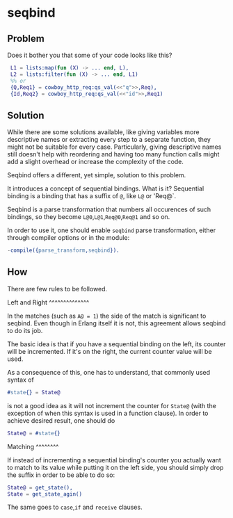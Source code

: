seqbind
=======

Problem
-------

Does it bother you that some of your code looks like this?

```erlang
 L1 = lists:map(fun (X) -> ... end, L),
 L2 = lists:filter(fun (X) -> ... end, L1)
 %% or
 {Q,Req1} = cowboy_http_req:qs_val(<<"q">>,Req),
 {Id,Req2} = cowboy_http_req:qs_val(<<"id">>,Req1)
```

Solution
--------

While there are some solutions available, like giving variables more descriptive names or extracting every step to a separate function, they might not be suitable for every case. Particularly, giving descriptive names still doesn't help with reordering and having too many function calls might add a slight overhead or increase the complexity of the code.

Seqbind offers a different, yet simple, solution to this problem.

It introduces a concept of sequential bindings. What is it? Sequential binding is a binding that has a suffix of `@`, like `L@` or 'Req@`. 

Seqbind is a parse transformation that numbers all occurences of such bindings, so they become `L@0`,`L@1`,`Req@0`,`Req@1` and so on.

In order to use it, one should enable `seqbind` parse transformation, either through compiler options or in the module:

```erlang
-compile({parse_transform,seqbind}).
```

How
---

There are few rules to be followed.

Left and Right
^^^^^^^^^^^^^^


In the matches (such as `A@ = 1`) the side of the match is significant to seqbind. Even though in Erlang itself it is not, this agreement allows seqbind to do its job.

The basic idea is that if you have a sequential binding on the left, its counter will be incremented. If it's on the right, the current counter value will be used.

As a consequence of this, one has to understand, that commonly used syntax of

```erlang
#state{} = State@
```

is not a good idea as it will not increment the counter for `State@` (with the exception of when this syntax is used in a function clause). In order to achieve desired result, one should do

```erlang
State@ = #state{}
```

Matching
^^^^^^^^


If instead of incrementing a sequential binding's counter you actually want to match to its value while putting it on the left side, you should simply drop the suffix in order to be able to do so:


```erlang
State@ = get_state(),
State = get_state_agin()
```

The same goes to `case`,`if` and `receive` clauses.